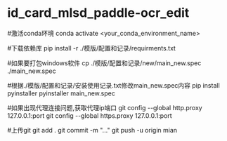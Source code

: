 # id_card_mlsd_paddle-ocr_edit

#激活conda环境
conda activate <your_conda_environment_name>

#下载依赖库
pip install -r ./模版/配置和记录/requirments.txt

#如果要打包windows软件
cp ./模版/配置和记录/new/main_new.spec ./main_new.spec

#根据./模版/配置和记录/安装使用记录.txt修改main_new.spec内容
pip install pyinstaller
pyinstaller main_new.spec


#如果出现代理连接问题,获取代理ip端口
git config --global http.proxy 127.0.0.1:port
git config --global https.proxy 127.0.0.1:port

#上传git
git add .
git commit -m "..."
git push -u origin mian